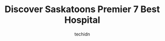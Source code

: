 ---
layout: ampstory
image: https://i0.wp.com/www.auto.or.id/wp-content/uploads/2023/06/saskatoon-city-hospital-emergency-room-0-saskatoon-1686324750.jpeg?resize=640,853
author: techidn
featured: false
description: Saskatoon, Saskatchewan, Canada is a haven for Hospital enthusiasts, boasting an impressive array of 7 top-notch establishments. Whether youre a seasoned connoisseur or simply curious to ex
title: Discover Saskatoons Premier 7 Best Hospital
cover:
   title: Discover Saskatoons Premier 7 Best Hospital
   subtitle: AUTO.OR.ID
   background: https://www.auto.or.id/wp-content/uploads/2023/06/saskatoon-city-hospital-emergency-room-0-saskatoon-1686324750.jpeg

pages: 
 - layout: thirds
   top: <h1>#1 Jim Pattison Childrens Hospital</h1>
   bottom: "<p>The hospital is state of the art facility for maternity care. Our baby was born here and we were extremely happy with the facilities and staff. If youre lucky you will</p>"
   background: https://www.auto.or.id/wp-content/uploads/2023/06/saskatoon-city-hospital-emergency-room-1-saskatoon-1686324752.jpeg
   backgroundblur: true
 - layout: thirds
   top: <h1>#2 Saskatoon City Hospital - Emergency Room</h1>
   bottom: "<p>701 Queen St, Saskatoon, SK S7K 0M7, Canada</p>"
   background: https://www.auto.or.id/wp-content/uploads/2023/06/saskatoon-city-hospital-emergency-room-2-saskatoon-1686324752.jpeg
   cta:
      link: https://www.auto.or.id/discover-saskatoons-premier-7-best-hospital/
      text: Discover Saskatoons Premier 7 Best Hospital
 - layout: thirds
   top: <h1>#3 Royal University Hospital</h1>
   bottom: "<p>103 Hospital Dr, Saskatoon, SK S7N 0W8, Canada</p>"
   background: https://images.unsplash.com/photo-1629661414961-62b0d03007ab?ixlib=rb-4.0.3&ixid=MnwxMjA3fDB8MHxwaG90by1wYWdlfHx8fGVufDB8fHx8&auto=format&fit=crop&w=640&h=853&q=80
   cta:
      link: https://www.auto.or.id/discover-saskatoons-premier-7-best-hospital/
      text: Discover Saskatoons Premier 7 Best Hospital
 - layout: thirds
   top: <h1>#4 St. Pauls Hospital</h1>
   bottom: "<p>1702 20th St W, Saskatoon, SK S7M 0Z9, Canada</p>"
   background: https://images.unsplash.com/photo-1592032857148-5658283bb67b?ixlib=rb-4.0.3&ixid=MnwxMjA3fDB8MHxwaG90by1wYWdlfHx8fGVufDB8fHx8&auto=format&fit=crop&w=640&h=853&q=80
   cta:
      link: https://www.auto.or.id/discover-saskatoons-premier-7-best-hospital/
      text: Discover Saskatoons Premier 7 Best Hospital
 - layout: thirds
   top: <h1>#5 Regional Psychiatric Centre</h1>
   bottom: "<p>2520 Central Avenue North, Saskatoon, SK S7K 3X5, Canada</p>"
   background: https://images.unsplash.com/photo-1633961928124-c0eaa9d844ab?ixlib=rb-4.0.3&ixid=MnwxMjA3fDB8MHxwaG90by1wYWdlfHx8fGVufDB8fHx8&auto=format&fit=crop&w=640&h=853&q=80
   cta:
      link: https://www.auto.or.id/discover-saskatoons-premier-7-best-hospital/
      text: Discover Saskatoons Premier 7 Best Hospital
 - layout: thirds
   top: <h1>#6 Jim Pattinson Childrens Hospital</h1>
   bottom: "<p>20 Campus Dr, Saskatoon, SK S7N 4H4, Canada</p>"
   background: https://images.unsplash.com/photo-1575496917055-f23c822796eb?ixlib=rb-4.0.3&ixid=MnwxMjA3fDB8MHxwaG90by1wYWdlfHx8fGVufDB8fHx8&auto=format&fit=crop&w=640&h=853&q=80
   cta:
      link: https://www.auto.or.id/discover-saskatoons-premier-7-best-hospital/
      text: Discover Saskatoons Premier 7 Best Hospital
 - layout: thirds
   top: <h1>#7 Royal University Hospital Emergency Room</h1>
   bottom: "<p>103 Hospital Dr, Saskatoon, SK S7N 0W8, Canada</p>"
   background: https://images.unsplash.com/photo-1598543877974-8fc727861c38?ixlib=rb-4.0.3&ixid=MnwxMjA3fDB8MHxwaG90by1wYWdlfHx8fGVufDB8fHx8&auto=format&fit=crop&w=640&h=853&q=80
   cta:
      link: https://www.auto.or.id/discover-saskatoons-premier-7-best-hospital/
      text: Discover Saskatoons Premier 7 Best Hospital
 - layout: thirds
   middle: Continue reading...
   background: https://images.unsplash.com/photo-1636325780255-4159d2801864?ixlib=rb-4.0.3&ixid=MnwxMjA3fDB8MHxwaG90by1wYWdlfHx8fGVufDB8fHx8&auto=format&fit=crop&w=640&h=853&q=80
   cta:
      link: https://www.auto.or.id/discover-saskatoons-premier-7-best-hospital/
      text: Discover Saskatoons Premier 7 Best Hospital

---